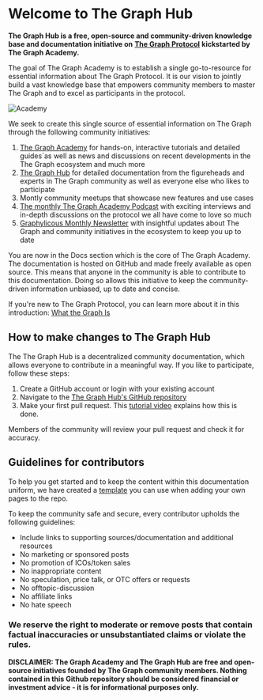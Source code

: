 # Welcome to The Graph Hub

**The Graph Hub is a free, open-source and community-driven knowledge base and documentation initiative on** [**The Graph Protocol**](https://thegraph.com) **kickstarted by The Graph Academy.** 

The goal of The Graph Academy is to establish a single go-to-resource for essential information about The Graph Protocol. It is our vision to jointly build a vast knowledge base that empowers community members to master The Graph and to excel as participants in the protocol.

![Academy](https://i.imgur.com/0zxHSbm.png)

We seek to create this single source of essential information on The Graph through the following community initiatives:

1. [The Graph Academy](https://thegraph.academy/) for hands-on, interactive tutorials and detailed guides´as well as news and discussions on recent developments in the The Graph ecosystem and much more 
2. [The Graph Hub](https://github.com/TheGraphAcademy/Graph-Academy-Hub/) for detailed documentation from the figureheads and experts in The Graph community as well as everyone else who likes to participate
3. Montly community meetups that showcase new features and use cases
4. [The monthly The Graph Academy Podcast](https://soundcloud.com/graph-community-podcast) with exciting interviews and in-depth discussions on the protocol we all have come to love so much
5. [Graphylicous Monthly Newsletter](https://thegraph.academy/) with insightful updates about The Graph and community initiatives in the ecosystem to keep you up to date

You are now in the Docs section which is the core of The Graph Academy. The documentation is hosted on GitHub and made freely available as open source. This means that anyone in the community is able to contribute to this documentation. Doing so allows this initiative to keep the community-driven information unbiased, up to date and concise.

If you're new to The Graph Protocol, you can learn more about it in this introduction: [What the Graph Is](https://thegraph.com/docs/introduction#what-the-graph-is)

## How to make changes to The Graph Hub

The The Graph Hub is a decentralized community documentation, which allows everyone to contribute in a meaningful way. If you like to participate, follow these steps:

1. Create a GitHub account or login with your existing account
2. Navigate to the [The Graph Hub's GitHub repository]([https://github.com/TheGraphAcademy/Graph-Academy-Hub/)
3. Make your first pull request. This [tutorial video](https://www.youtube.com/watch?v=YTbRzhQju4c&t=1s) explains how this is done.

Members of the community will review your pull request and check it for accuracy.

## Guidelines for contributors

To help you get started and to keep the content within this documentation uniform, we have created a [template](https://github.com/TheGraphAcademy/Graph-Academy-Hub/blob/main/template.md) you can use when adding your own pages to the repo.

To keep the community safe and secure, every contributor upholds the following guidelines:

* Include links to supporting sources/documentation and additional resources
* No marketing or sponsored posts
* No promotion of ICOs/token sales
* No inappropriate content
* No speculation, price talk, or OTC offers or requests
* No offtopic-discussion
* No affiliate links
* No hate speech

### We reserve the right to moderate or remove posts that contain factual inaccuracies or unsubstantiated claims or violate the rules.

**DISCLAIMER: The Graph Academy and The Graph Hub are free and open-source initiatives founded by The Graph community members. Nothing contained in this Github repository should be considered financial or investment advice - it is for informational purposes only.**

